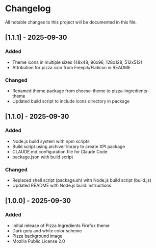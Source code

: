 # Changelog

All notable changes to this project will be documented in this file.

## [1.1.1] - 2025-09-30

### Added
- Theme icons in multiple sizes (48x48, 96x96, 128x128, 512x512)
- Attribution for pizza icon from Freepik/Flaticon in README

### Changed
- Renamed theme package from cheese-theme to pizza-ingredients-theme
- Updated build script to include icons directory in package

## [1.1.0] - 2025-09-30

### Added
- Node.js build system with npm scripts
- Build script using archiver library to create XPI package
- CLAUDE.md configuration file for Claude Code
- package.json with build script

### Changed
- Replaced shell script (package.sh) with Node.js build script (build.js)
- Updated README with Node.js build instructions

## [1.0.0] - 2025-09-30

### Added
- Initial release of Pizza Ingredients Firefox theme
- Dark grey and white color scheme
- Pizza background image
- Mozilla Public License 2.0